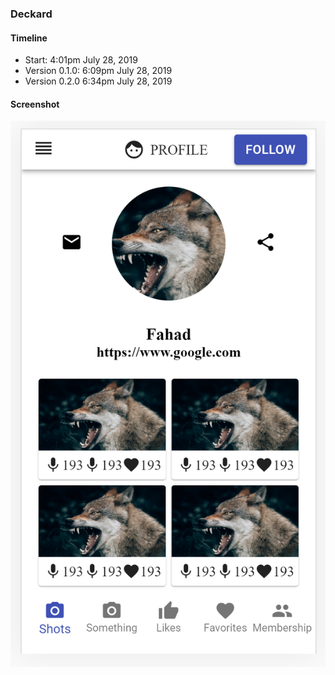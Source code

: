 ### Deckard

#### Timeline

- Start: 4:01pm July 28, 2019
- Version 0.1.0: 6:09pm July 28, 2019
- Version 0.2.0 6:34pm July 28, 2019

#### Screenshot

![img](screenshot.png)
